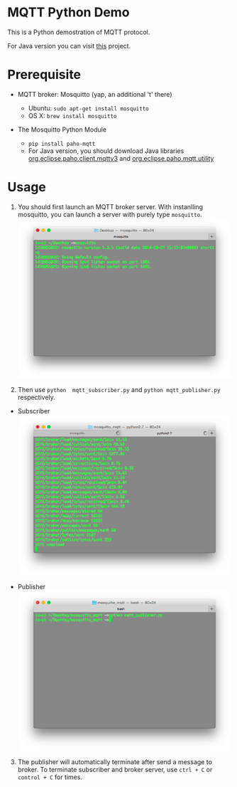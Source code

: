 # MQTT Python Demo

This is a Python demostration of MQTT protocol. 

For Java version you can visit [this](https://github.com/cfliao/2015-mqtt-java-client) project.

# Prerequisite

* MQTT broker: Mosquitto (yap, an additional 't' there)
	* Ubuntu: `sudo apt-get install mosquitto`
	* OS X: `brew install mosquitto`
	
* The Mosquitto Python Module 
	* `pip install paho-mqtt` 
	* For Java version, you should download Java libraries [org.eclipse.paho.client.mqttv3](https://repo.eclipse.org/content/repositories/paho-releases/org/eclipse/paho/org.eclipse.paho.client.mqttv3/) and [org.eclipse.paho.mqtt.utility](https://repo.eclipse.org/content/repositories/paho-releases/org/eclipse/paho/org.eclipse.paho.mqtt.utility/)

# Usage
1. You should first launch an MQTT broker server. With instanlling mosquitto, you can launch a server with purely type `mosquitto`.
![](img/broker_server.png)

2. Then use `python  mqtt_subscriber.py` and `python mqtt_publisher.py` respectively.

* Subscriber
![subscriber](img/sub.png)

* Publisher
![publisher](img/pub.png)

3. The publisher will automatically terminate after send a message to broker. To terminate subscriber and broker server, use `ctrl + C` or `control + C` for times.
